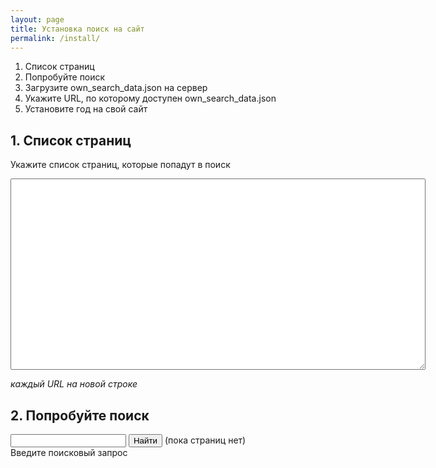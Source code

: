 ```yaml
---
layout: page
title: Установка поиск на сайт
permalink: /install/
---
```


  1. Список страниц
  2. Попробуйте поиск
  3. Загрузите own_search_data.json на сервер
  4. Укажите URL, по которому доступен own_search_data.json
  5. Установите год на свой сайт

## 1. Список страниц

Укажите список страниц, которые попадут в поиск

<textarea id="urls" cols="80" rows="20"></textarea>

*каждый URL на новой строке*

## 2. Попробуйте поиск

<input type="text" id="search" /> <input type="submit" value="Найти" />
(<span id="status">пока страниц нет</span>)
<br />
<span id="search_results">Введите поисковый запрос</span>

<script type="text/javascript" src="/js/zepto.min.js"></script>
<script type="text/javascript" src="/js/worker.js"></script>

<script type="text/javascript">
  var rca_key = "rca.1.1.20140616T090842Z.b9ca0702ee2f2238.f836b29417365b90f345c0686a50313b70863e1a";

  var rca_fetch_page = function(url, callback) {
    $.getJSON("http://rca.yandex.com/?key=" + rca_key + "&url=" + url, callback);
  }

  var pages = [];



  $("#urls").change(function() {
    pages = [];
    $("#status").text("Страниц проиндексировано: 0");


    var workers = [];
    
    for(var i=0; i < 10; i++) {
      workers.push(new Worker());
    }

    $("#urls").val().split(/\s/).map(function(url, i) {
      workers[i % 2].add_job(function(callback) {
        rca_fetch_page(url, function(data) {
          pages.push(data);
          $("#status").text("Страниц проиндексировано: " + pages.length);
          callback();
        });
      })
    });

    workers.map(function(worker) { worker.work() });

  }).trigger("change");

  $("#search").keyup(function() {
    var q = $(this).val();

    html = "";

  
    if(!!q) { // если запрос не пустой
      matched = pages.reduce(function(result, el) {
        var text = el.title + el.content;
        if(text.toLowerCase().search(q.toLowerCase()) != -1) {
          result.push(el);
        }

        return result;
      }, []);

      html = matched.slice(0, 9).map(function(el) {
        return "<li><p><strong><a href='"+el.url+"'>"+el.title+"</a></strong><br />"+el.content+"</p></li>";
      }).join("");

      html = "<ol>"+html+"</ol>";

      if(matched.length > 10) {
        html += "<p>...и еще "+(matched.length - 10)+" результатов</p>";
      }


    } else {
      results = "Введите поисковый запрос";
    }

    $("#search_results").html(html);
  });

</script>
